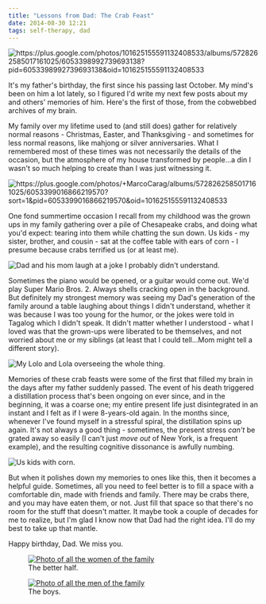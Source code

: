 ```yaml
---
title: "Lessons from Dad: The Crab Feast"
date: 2014-08-30 12:21
tags: self-therapy, dad
---
```


![](https://lh6.googleusercontent.com/-GbBxEIp-tHM/VAH-T8X08lI/AAAAAAAAR2M/WNK_WE64zNU/w2236-h1578-no/img002.jpg?align=fullWidth "https://plus.google.com/photos/101625155591132408533/albums/5728262585017161025/6053398992739693138?pid=6053398992739693138&oid=101625155591132408533")

It's my father's birthday, the first since his passing last October. My mind's been on him a lot lately, so I figured I'd write my next few posts about my and others' memories of him. Here's the first of those, from the cobwebbed archives of my brain.

<span class="more"></span>

My family over my lifetime used to (and still does) gather for relatively normal reasons - Christmas, Easter, and Thanksgiving - and sometimes for less normal reasons, like mahjong or silver anniversaries. What I remembered most of these times was not necessarily the details of the occasion, but the atmosphere of my house transformed by people...a din I wasn't so much helping to create than I was just witnessing it.

![](https://lh6.googleusercontent.com/-SEaFeGJMnG0/VAH-VWQChjI/AAAAAAAAR18/l_DSGrwtbhY/w2236-h1600-no/img016.jpg?align=left "https://plus.google.com/photos/+MarcoCarag/albums/5728262585017161025/6053399016866219570?sort=1&pid=6053399016866219570&oid=101625155591132408533")

One fond summertime occasion I recall from my childhood was the grown ups in my family gathering over a pile of Chesapeake crabs, and doing what you'd expect: tearing into them while chatting the sun down. Us kids - my sister, brother, and cousin - sat at the coffee table with ears of corn - I presume because crabs terrified us (or at least me).

![Dad and his mom laugh at a joke I probably didn't understand.](https://lh3.googleusercontent.com/-IgKpPZkCUCg/VAH-TogdUqI/AAAAAAAAR2U/_DupvhMaBLs/w2236-h1568-no/img003.jpg?align=right "https://plus.google.com/photos/+MarcoCarag/albums/5728262585017161025/6053398987407184546?sort=1&pid=6053398987407184546&oid=101625155591132408533")

Sometimes the piano would be opened, or a guitar would come out. We'd play Super Mario Bros. 2. Always shells cracking open in the background. But definitely my strongest memory was seeing my Dad's generation of the family around a table laughing about things I didn't understand, whether it was because I was too young for the humor, or the jokes were told in Tagalog which I didn't speak. It didn't matter whether I understood - what I loved was that the grown-ups were liberated to be themselves, and not worried about me or my siblings (at least that I could tell...Mom might tell a different story).

![My Lolo and Lola overseeing the whole thing.](https://lh5.googleusercontent.com/-MhvZNmU7IAM/VAH-WKlaDgI/AAAAAAAAR2I/dhuTMtOwpO4/w2236-h1596-no/img017.jpg?align=fullWidth "https://plus.google.com/photos/+MarcoCarag/albums/5728262585017161025/6053399030914485762?sort=1&pid=6053399030914485762&oid=101625155591132408533")

Memories of these crab feasts were some of the first that filled my brain in the days after my father suddenly passed. The event of his death triggered a distillation process that's been ongoing on ever since, and in the beginning, it was a coarse one; my entire present life just disintegrated in an instant and I felt as if I were 8-years-old again. In the months since, whenever I've found myself in a stressful spiral, the distillation spins up again. It's not always a good thing - sometimes, the present stress *can't* be grated away so easily (I can't just *move out* of New York, is a frequent example), and the resulting cognitive dissonance is awfully numbing.

![Us kids with corn.](https://lh5.googleusercontent.com/-_APdMhAlnnw/VAH-XegyRXI/AAAAAAAAR2E/LEfTU1qNSds/w2236-h1588-no/img021.jpg?align=right "https://plus.google.com/photos/+MarcoCarag/albums/5728262585017161025/6053399053443679602?sort=1&pid=6053399053443679602&oid=101625155591132408533")

But when it polishes down my memories to ones like this, then it becomes a helpful guide. Sometimes, all you need to feel better is to fill a space with a comfortable din, made with friends and family. There may be crabs there, and you may have eaten them, or not. Just fill that space so that there's no room for the stuff that doesn't matter. It maybe took a couple of decades for me to realize, but I'm glad I know now that Dad had the right idea. I'll do my best to take up that mantle.

Happy birthday, Dad. We miss you.

<div class="row">
  <figure class="halfColumn">
    <div class="curledShadow">
      <a href="https://plus.google.com/photos/+MarcoCarag/albums/5728262585017161025/6053398991575241954?sort=1&pid=6053398991575241954&oid=101625155591132408533">
        <img src="https://lh3.googleusercontent.com/-Lx2rOr5xS3Q/VAH-T4CM1OI/AAAAAAAAR2Q/-d-0AFF7ANs/w2236-h1560-no/img005.jpg"
          alt="Photo of all the women of the family" />
      </a>
    </div>
    <figcaption>
      The better half.
    </figcaption>
  </figure>
  <figure class="halfColumn">
    <div class="curledShadow">
      <a href="https://plus.google.com/photos/+MarcoCarag/albums/5728262585017161025/6053399006995743282?sort=1&pid=6053399006995743282&oid=101625155591132408533">
        <img src="https://lh5.googleusercontent.com/-xqgby4HWp-E/VAH-UxevAjI/AAAAAAAAR1w/aBQ3XzIkcTg/w2236-h1592-no/img007.jpg"
          alt="Photo of all the men of the family" />
      </a>
    </div>
    <figcaption>
      The boys.
    </figcaption>
  </figure>
</div>
